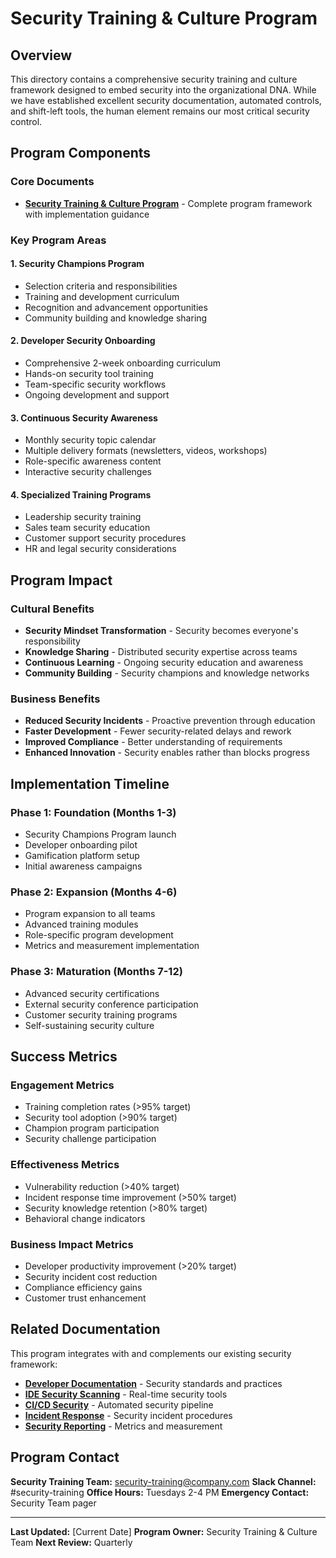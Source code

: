 # Security Training & Culture Program

## Overview

This directory contains a comprehensive security training and culture framework designed to embed security into the organizational DNA. While we have established excellent security documentation, automated controls, and shift-left tools, the human element remains our most critical security control.

## Program Components

### Core Documents

- **[Security Training & Culture Program](Security%20Training%20&%20Culture%20Program.md)** - Complete program framework with implementation guidance

###  Key Program Areas

#### 1. Security Champions Program
- Selection criteria and responsibilities
- Training and development curriculum
- Recognition and advancement opportunities
- Community building and knowledge sharing

#### 2. Developer Security Onboarding
- Comprehensive 2-week onboarding curriculum
- Hands-on security tool training
- Team-specific security workflows
- Ongoing development and support

#### 3. Continuous Security Awareness
- Monthly security topic calendar
- Multiple delivery formats (newsletters, videos, workshops)
- Role-specific awareness content
- Interactive security challenges

#### 4. Specialized Training Programs
- Leadership security training
- Sales team security education
- Customer support security procedures
- HR and legal security considerations

## Program Impact

### Cultural Benefits
- **Security Mindset Transformation** - Security becomes everyone's responsibility
- **Knowledge Sharing** - Distributed security expertise across teams
- **Continuous Learning** - Ongoing security education and awareness
- **Community Building** - Security champions and knowledge networks

### Business Benefits
- **Reduced Security Incidents** - Proactive prevention through education
- **Faster Development** - Fewer security-related delays and rework
- **Improved Compliance** - Better understanding of requirements
- **Enhanced Innovation** - Security enables rather than blocks progress

## Implementation Timeline

### Phase 1: Foundation (Months 1-3)
- Security Champions Program launch
- Developer onboarding pilot
- Gamification platform setup
- Initial awareness campaigns

### Phase 2: Expansion (Months 4-6)
- Program expansion to all teams
- Advanced training modules
- Role-specific program development
- Metrics and measurement implementation

### Phase 3: Maturation (Months 7-12)
- Advanced security certifications
- External security conference participation
- Customer security training programs
- Self-sustaining security culture

## Success Metrics

### Engagement Metrics
- Training completion rates (>95% target)
- Security tool adoption (>90% target)
- Champion program participation
- Security challenge participation

### Effectiveness Metrics
- Vulnerability reduction (>40% target)
- Incident response time improvement (>50% target)
- Security knowledge retention (>80% target)
- Behavioral change indicators

### Business Impact Metrics
- Developer productivity improvement (>20% target)
- Security incident cost reduction
- Compliance efficiency gains
- Customer trust enhancement

## Related Documentation

This program integrates with and complements our existing security framework:

- **[Developer Documentation](../1.%20Developer%20Documentation/)** - Security standards and practices
- **[IDE Security Scanning](../3.%20Application%20Coding%20Checklist/3.1%20IDE/)** - Real-time security tools
- **[CI/CD Security](../2.%20CICD%20Checklist/)** - Automated security pipeline
- **[Incident Response](../8.%20Incident%20Response/)** - Security incident procedures
- **[Security Reporting](../9.%20Reporting/)** - Metrics and measurement

## Program Contact

**Security Training Team:** security-training@company.com
**Slack Channel:** #security-training
**Office Hours:** Tuesdays 2-4 PM
**Emergency Contact:** Security Team pager

---

**Last Updated:** [Current Date]
**Program Owner:** Security Training & Culture Team
**Next Review:** Quarterly